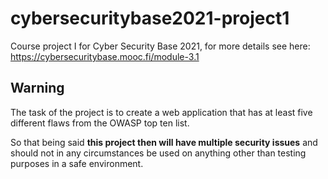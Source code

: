 # cybersecuritybase2021-project1

Course project I for Cyber Security Base 2021, for more details see here: https://cybersecuritybase.mooc.fi/module-3.1

## Warning

The task of the project is to create a web application that has at least five different flaws from the OWASP top ten list.

So that being said **this project then will have multiple security issues** and should not in any circumstances be used on anything other than testing purposes in a safe environment.


